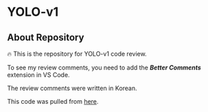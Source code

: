 # YOLO-v1

## About Repository

🔥 This is the repository for YOLO-v1 code review.

To see my review comments, you need to add the ***Better Comments*** extension in VS Code.

The review comments were written in Korean.

This code was pulled from [here](https://github.com/aladdinpersson/Machine-Learning-Collection).
